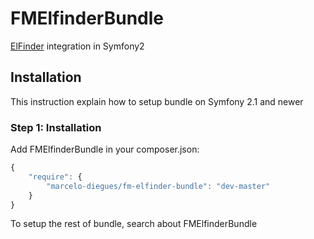 FMElfinderBundle
================

[ElFinder](https://github.com/Studio-42/elFinder) integration in Symfony2
## Installation

This instruction explain how to setup bundle on Symfony 2.1 and newer

### Step 1: Installation

Add FMElfinderBundle in your composer.json:

```js
{
    "require": {
        "marcelo-diegues/fm-elfinder-bundle": "dev-master"
    }
}
```

To setup the rest of bundle, search about FMElfinderBundle

